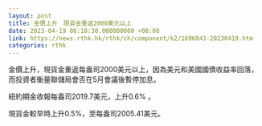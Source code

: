 ```yaml
---
layout: post
title: 金價上升　現貨金重返2000美元以上
date: 2023-04-19 06:18:30.000000000 +08:00
link: https://news.rthk.hk/rthk/ch/component/k2/1696843-20230419.htm
categories: rthk
---
```


金價上升，現貨金重返每盎司2000美元以上，因為美元和美國國債收益率回落，而投資者衡量聯儲局會否在5月會議後暫停加息。

紐約期金收報每盎司2019.7美元，上升0.6% 。

現貨金較早時上升0.5%，至每盎司2005.41美元。
